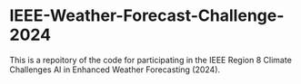 # IEEE-Weather-Forecast-Challenge-2024
This is a repoitory of the code for participating in the IEEE Region 8 Climate Challenges AI in Enhanced Weather Forecasting (2024).
